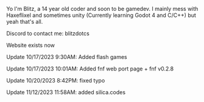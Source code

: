 Yo I'm Blitz, a 14 year old coder and soon to be gamedev. I mainly mess with Haxeflixel and sometimes unity (Currently learning Godot 4 and C/C++) but yeah that's all.

Discord to contact me: blitzdotcs

Website exists now

Update 10/17/2023 9:30AM: Added flash games

Update 10/17/2023 10:01AM: Added fnf web port page + fnf v0.2.8

Update 10/20/2023 8:42PM: fixed typo

Update 11/12/2023 11:58AM: added silica.codes

